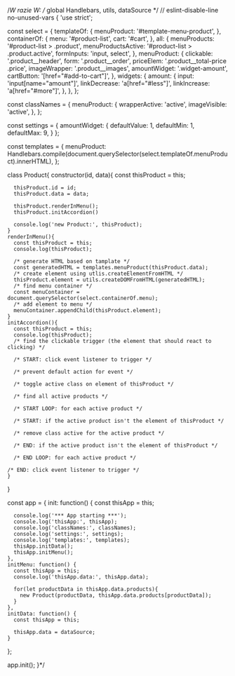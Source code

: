 /*W razie W: 
/* global Handlebars, utils, dataSource */ // eslint-disable-line no-unused-vars
{
  'use strict';

  const select = {
    templateOf: {
      menuProduct: '#template-menu-product',
    },
    containerOf: {
      menu: '#product-list',
      cart: '#cart',
    },
    all: {
      menuProducts: '#product-list > .product',
      menuProductsActive: '#product-list > .product.active',
      formInputs: 'input, select',
    },
    menuProduct: {
      clickable: '.product__header',
      form: '.product__order',
      priceElem: '.product__total-price .price',
      imageWrapper: '.product__images',
      amountWidget: '.widget-amount',
      cartButton: '[href="#add-to-cart"]',
    },
    widgets: {
      amount: {
        input: 'input[name="amount"]',
        linkDecrease: 'a[href="#less"]',
        linkIncrease: 'a[href="#more"]',
      },
    },
  };

  const classNames = {
    menuProduct: {
      wrapperActive: 'active',
      imageVisible: 'active',
    },
  };

  const settings = {
    amountWidget: {
      defaultValue: 1,
      defaultMin: 1,
      defaultMax: 9,
    }
  };

  const templates = {
    menuProduct: Handlebars.compile(document.querySelector(select.templateOf.menuProduct).innerHTML),
  };

  class Product{
    constructor(id, data){
      const thisProduct = this;

      thisProduct.id = id;
      thisProduct.data = data;

      thisProduct.renderInMenu();
      thisProduct.initAccordion()

      console.log('new Product:', thisProduct);
    }
    renderInMenu(){
      const thisProduct = this;
      console.log(thisProduct);

      /* generate HTML based on tamplate */
      const generatedHTML = templates.menuProduct(thisProduct.data);
      /* create element using utlis.createElementFromHTML */
      thisProduct.element = utils.createDOMFromHTML(generatedHTML);
      /* find menu container */
      const menuContainer = document.querySelector(select.containerOf.menu);
      /* add element to menu */
      menuContainer.appendChild(thisProduct.element);
    }
    initAccordion(){
      const thisProduct = this;
      console.log(thisProduct);
      /* find the clickable trigger (the element that should react to clicking) */
      
      /* START: click event listener to trigger */

      /* prevent default action for event */

      /* toggle active class on element of thisProduct */

      /* find all active products */

      /* START LOOP: for each active product */

      /* START: if the active product isn't the element of thisProduct */

      /* remove class active for the active product */

      /* END: if the active product isn't the element of thisProduct */

      /* END LOOP: for each active product */

    /* END: click event listener to trigger */
    }
  }

  const app = {
    init: function() {
      const thisApp = this;

      console.log('*** App starting ***');
      console.log('thisApp:', thisApp);
      console.log('classNames:', classNames);
      console.log('settings:', settings);
      console.log('templates:', templates);
      thisApp.initData();
      thisApp.initMenu();
    },
    initMenu: function() {
      const thisApp = this;
      console.log('thisApp.data:', thisApp.data);

      for(let productData in thisApp.data.products){
        new Product(productData, thisApp.data.products[productData]);
      }
    },
    initData: function() {
      const thisApp = this;

      thisApp.data = dataSource;
    }
  };

  app.init();
}*/